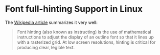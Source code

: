 # Font full-hinting Support in Linux

The [Wikipedia article](https://en.wikipedia.org/wiki/Font_hinting)
summarizes it very well:

> Font hinting (also known as instructing) is the use of mathematical
> instructions to adjust the display of an outline font so that it lines
> up with a rasterized grid. At low screen resolutions, hinting is
> critical for producing clear, legible text.
